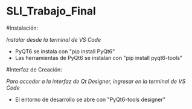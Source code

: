 # SLI_Trabajo_Final

#Instalación:

*Instalar desde la terminal de VS Code*
-  PyQT6 se instala con "pip install PyQt6"
-  Las herramientas de PyQt6 se instalan con "pip install pyqt6-tools"

#Interfaz de Creación:

*Para acceder a la interfaz de Qt Designer, ingresar en la terminal de VS Code*
-  El entorno de desarrollo se abre con "PyQt6-tools designer"
